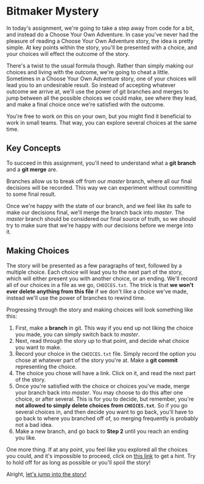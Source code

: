 # Bitmaker Mystery
In today's assignment, we're going to take a step away from code for a bit, and instead do a Choose Your Own Adventure. In case you've never had the pleasure of reading a Choose Your Own Adventure story, the idea is pretty simple. At key points within the story, you'll be presented with a choice, and your choices will effect the outcome of the story.

There's a twist to the usual formula though. Rather than simply making our choices and living with the outcome, we're going to cheat a little. Sometimes in a Choose Your Own Adventure story, one of your choices will lead you to an undesirable result. So instead of accepting whatever outcome we arrive at, we'll use the power of git branches and merges to jump between all the possible choices we could make, see where they lead, and make a final choice once we're satisfied with the outcome.

You're free to work on this on your own, but you might find it beneficial to work in small teams. That way, you can explore several choices at the same time.

## Key Concepts
To succeed in this assignment, you'll need to understand what a **git branch** and a **git merge** are.

Branches allow us to break off from our *master* branch, where all our final decisions will be recorded. This way we can experiment without committing to some final result.

Once we're happy with the state of our branch, and we feel like its safe to make our decisions final, we'll merge the branch back into *master*. The *master* branch should be considered our final source of truth, so we should try to make sure that we're happy with our decisions before we merge into it.

## Making Choices
The story will be presented as a few paragraphs of text, followed by a multiple choice. Each choice will lead you to the next part of the story, which will either present you with another choice, or an ending. We'll record all of our choices in a file as we go, `CHOICES.txt`. The trick is that **we won't ever delete anything from this file** if we don't like a choice we've made, instead we'll use the power of branches to rewind time.

Progressing through the story and making choices will look something like this:
1. First, make a **branch** in git. This way if you end up not liking the choice you made, you can simply switch back to *master*.
1. Next, read through the story up to that point, and decide what choice you want to make.
1. Record your choice in the `CHOICES.txt` file. Simply record the option you chose at whatever part of the story you're at. Make a **git commit** representing the choice.
1. The choice you chose will have a link. Click on it, and read the next part of the story.
1. Once you're satisfied with the choice or choices you've made, merge your branch back into *master*. You may choose to do this after one choice, or after several. This is for you to decide, but remember, you're **not allowed to simply delete choices from `CHOICES.txt`**. So if you go several choices in, and then decide you want to go back, you'll have to go back to where you branched off of, so merging frequently is probably not a bad idea.
1. Make a new branch, and go back to **Step 2** until you reach an ending you like.

One more thing. If at any point, you feel like you explored all the choices you could, and it's impossible to proceed, click on [this link](story/6a.md) to get a hint. Try to hold off for as long as possible or you'll spoil the story!

Alright, [let's jump into the story!](story/intro.md)
